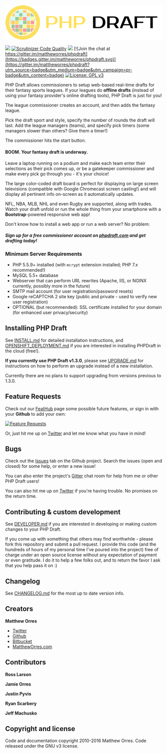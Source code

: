 ![PHP Draft](/images/logo_xlarge.png?raw=true "PHP Draft")

<a href="https://codeclimate.com/github/mattheworres/phpdraft"><img src="https://codeclimate.com/github/mattheworres/phpdraft/badges/gpa.svg" /></a>
[![Scrutinizer Code Quality](https://scrutinizer-ci.com/g/mattheworres/phpdraft/badges/quality-score.png?b=master)](https://scrutinizer-ci.com/g/mattheworres/phpdraft/?branch=master)
<a href="https://codeclimate.com/github/mattheworres/phpdraft/coverage"><img src="https://codeclimate.com/github/mattheworres/phpdraft/badges/coverage.svg" /></a>
[![Join the chat at https://gitter.im/mattheworres/phpdraft](https://badges.gitter.im/mattheworres/phpdraft.svg)](https://gitter.im/mattheworres/phpdraft?utm_source=badge&utm_medium=badge&utm_campaign=pr-badge&utm_content=badge)
[![License: GPL v3](https://img.shields.io/badge/License-GPL%20v3-blue.svg)](http://www.gnu.org/licenses/gpl-3.0)

PHP Draft allows commissioners to setup web-based real-time drafts for their fantasy sports leagues. If your leagues do **offline drafts** (instead of using your fantasy provider's online drafting tools), PHP Draft is just for you! 

The league commissioner creates an account, and then adds the fantasy league.

Pick the draft sport and style, specify the number of rounds the draft will last. Add the league managers (teams), and specify pick timers (some managers slower than others? Give them a timer!)

The commissioner hits the start button.

#### **BOOM**. Your fantasy draft is underway.

Leave a laptop running on a podium and make each team enter their selections as their pick comes up, or be a gatekeeper commissioner and make every pick go through you - it's your choice!

The large color-coded draft board is perfect for displaying on large screen televisions (compatible with Google Chromecast screen casting!) and will display all pertinent info on-screen as it automatically updates.

NFL, NBA, MLB, NHL and even Rugby are supported, along with trades. Watch your draft unfold or run the whole thing from your smartphone with a **Bootstrap**-powered responsive web app!

Don't know how to install a web app or run a web server? No problem:

##### Sign up for a free commissioner account on [phpdraft.com](https://phpdraft.com) and get drafting today!

### Minimum Server Requirements
- PHP 5.5.9+ installed (with `mcrypt` extension installed; PHP 7.x recommended!)
- MySQL 5.5+ database
- Webserver that can perform URL rewrites (Apache, IIS, or NGINX currently, possibly more in the future)
- SMTP mail account (for user registration/password resets)
- Google reCAPTCHA 2 site key (public and private - used to verify new user registration)
- OPTIONAL (but recommended): SSL certificate installed for your domain (for enhanced user privacy/security)

## Installing PHP Draft

See [INSTALL.md](INSTALL.md) for detailed installation instructions, and [OPENSHIFT_DEPLOYMENT.md](OPENSHIFT_DEPLOYMENT.md) if you are interested in installing PHPDraft in the cloud (free!).

**If you currently use PHP Draft v1.3.0**, please see [UPGRADE.md](UPGRADE.md) for instructions on how to perform an upgrade instead of a new installation.

Currently there are no plans to support upgrading from versions previous to 1.3.0.

## Feature Requests

Check out our [FeatHub](http://feathub.com/mattheworres/phpdraft) page some possible future features, or sign in with your **Github** to add your own:

[![Feature Requests](http://feathub.com/mattheworres/phpdraft?format=svg)](http://feathub.com/mattheworres/phpdraft)

Or, just hit me up on [Twitter](https://twitter.com/mattheworres) and let me know what you have in mind!

## Bugs

Check out the [Issues](https://github.com/mattheworres/phpdraft/issues) tab on the Github project. Search the issues (open and closed) for some help, or enter a new issue!

You can also enter the project's [Gitter](https://gitter.im/mattheworres/phpdraft) chat room for help from me or other PHP Draft users!

You can also hit me up on [Twitter](https://twitter.com/mattheworres) if you're having trouble. No promises on the return time.

## Contributing & custom development

See [DEVELOPER.md](DEVELOPER.md) if you are interested in developing or making custom changes to your PHP Draft.

If you come up with something that others may find worthwhile - please fork this repository and submit a pull request. I provide this code (and the hundreds of hours of my personal time I've poured into the project) free of charge under an open source license without any expectation of payment or even gratitude. I do it to help a few folks out, and to return the favor I ask that you help pass it on :)

## Changelog

See [CHANGELOG.md](CHANGELOG.md) for the most up to date version info.

## Creators

**Matthew Orres**

  - [Twitter](https://twitter.com/mattheworres)
  - [Github](https://github.com/mattheworres)
  - [Bitbucket](https://bitbucket.org/mattheworres/)
  - [MatthewOrres.com](http://www.mattheworres.com)

## Contributors

**Ross Larson**

**Jamie Orres**

**Justin Pyvis**

**Ryan Scarbery**

**Jeff Machusko**

## Copyright and license

Code and documentation copyright 2010-2016 Matthew Orres. Code released under the GNU v3 license.
